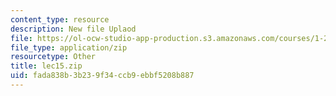 ```yaml
---
content_type: resource
description: New file Uplaod
file: https://ol-ocw-studio-app-production.s3.amazonaws.com/courses/1-204-computer-algorithms-in-systems-engineering-spring-2010/fada838b3b239f34ccb9ebbf5208b887_lec15.zip
file_type: application/zip
resourcetype: Other
title: lec15.zip
uid: fada838b-3b23-9f34-ccb9-ebbf5208b887
---
```


